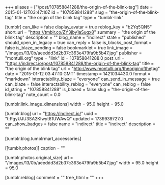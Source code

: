 +++
aliases = ["/post/107858841288/the-origin-of-the-blink-tag"]
date = 2015-01-12T03:47:10Z
id = "107858841288"
slug = "the-origin-of-the-blink-tag"
title = "the origin of the blink tag"
type = "tumblr-link"

[tumblr]
can_like = false
display_avatar = true
reblog_key = "b2Yq5QN5"
short_url = "https://tmblr.co/ZY3jby1aSuqx8"
summary = "the origin of the blink tag"
description = ""
blog_name = "indirect"
state = "published"
should_open_in_legacy = true
can_reply = false
is_blocks_post_format = false
is_blaze_pending = false
bookmarklet = true
link_image = "/images/13/0b/aeeddd3d2b37c363e479fa9b5b47.jpg"
publisher = "montulli.org"
type = "link"
id = 107858841288.0
post_url = "https://indirect.io/post/107858841288/the-origin-of-the-blink-tag"
title = "the origin of the blink tag"
url = "http://www.montulli.org/theoriginofthe<blink>tag"
date = "2015-01-12 03:47:10 GMT"
timestamp = 1421034430.0
format = "markdown"
interactability_blaze = "everyone"
can_send_in_message = true
can_blaze = false
interactability_reblog = "everyone"
can_reblog = false
id_string = "107858841288"
is_blazed = false
slug = "the-origin-of-the-blink-tag"
note_count = 0.0

[tumblr.link_image_dimensions]
width = 95.0
height = 95.0

[tumblr.blog]
url = "https://indirect.io/"
uuid = "t:PgyUJU3SA2Klwyt81UWAwQ"
updated = 1739939727.0
can_show_badges = false
name = "indirect"
title = "indirect"
description = ""

[tumblr.blog.tumblrmart_accessories]

[[tumblr.photos]]
caption = ""

[tumblr.photos.original_size]
url = "/images/13/0b/aeeddd3d2b37c363e479fa9b5b47.jpg"
width = 95.0
height = 95.0

[tumblr.reblog]
comment = ""
tree_html = ""
+++
